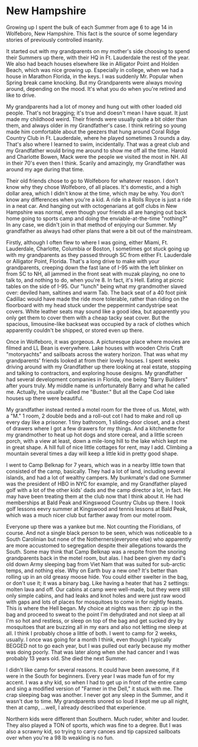 # New Hampshire

Growing up I spent the bulk of each Summer from age 6 to age 14 in Wolfeboro, New Hampshire. This fact is the source of some legendary stories of previously controlled insanity.

It started out with my grandparents on my mother's side choosing to spend their Summers up there, with their HQ in Ft. Lauderdale the rest of the year. We also had beach houses elsewhere like in Alligator Point and Holden Beach, which was nice growing up. Especially in college, when we had a house in Marathon Florida, in the keys. I was suddenly Mr. Popular when Spring break came knocking. But my Grandparents were always moving around, depending on the mood. It's what you do when you're retired and like to drive.

My grandparents had a lot of money and hung out with other loaded old people. That's not bragging; it's true and doesn't mean I have squat. It just made my childhood weird. Their friends were usually quite a bit older than them, and always older in my Grandfather's case. I think retiring so young made him comfortable about the geezers that hung around Coral Ridge Country Club in Ft. Lauderdale, where he played sometimes 3 rounds a day. That's also where I learned to swim, incidentally. That was a great club and my Grandfather would bring me around to show me off all the time. Harold and Charlotte Bowen, Mack were the people we visited the most in NH. All in their 70's even then I think. Scarily and amazingly, my Grandfather was around my age during that time.

Their old friends chose to go to Wolfeboro for whatever reason. I don't know why they chose Wolfeboro, of all places. It's domestic, and a high dollar area, which I didn't know at the time, which may be why. You don't know any differences when you're a kid. A ride in a Rolls Royce is just a ride in a neat car. And hanging out with octogenarians at golf clubs in New Hampshire was normal, even though your friends all are hanging out back home going to sports camp and doing the enviable-at-the-time "nothing?" In any case, we didn't join in that method of enjoying our Summer. My grandfather as always had other plans that were a bit out of the mainstream.

Firstly, although I often flew to where I was going, either Miami, Ft. Lauderdale, Charlotte, Columbia or Boston, I sometimes got stuck going up with my grandparents as they passed through SC from either Ft. Lauderdale or Alligator Point, Florida. That's a long drive to make with your grandparents, creeping down the fast lane of I-95 with the left blinker on from SC to NH, all jammed in the front seat with muzak playing, no one to talk to, and nothing to do, when you're 8. In fact, it's Hell. Eating at picnic tables on the side of I-95. Our "lunch" being what my grandmother slaved over: deviled ham, saltines and warm Tab. The back seat of a 40 foot pink Cadillac would have made the ride more tolerable, rather than riding on the floorboard with my head stuck under the peppermint candystripe seat covers. White leather seats may sound like a good idea, but apparently you only get them to cover them with a cheap tacky seat cover. But the spacious, limousine-like backseat was occupied by a rack of clothes which apparently couldn't be shipped, or stored even up there.

Once in Wolfeboro, it was gorgeous. A picturesque place where movies are filmed and LL Bean is everywhere. Lake houses with wooden Chris Craft "motoryachts" and sailboats across the watery horizon. That was what my grandparents' friends looked at from their lovely houses. I spent weeks driving around with my Grandfather up there looking at real estate, stopping and talking to contractors, and exploring house designs. My grandfather had several development companies in Florida, one being "Barry Builders" after yours truly. My middle name is unfortunately Barry and what he called me. Actually, he usually called me "Buster." But all the Cape Cod lake houses up there were beautiful.

My grandfather instead rented a motel room for the three of us. Motel, with a "M." 1 room, 2 double beds and a roll-out cot I had to make and roll up every day like a prisoner. 1 tiny bathroom, 1 sliding-door closet, and a chest of drawers where I got a few drawers for my things. And a kitchenette for my grandmother to heat up hot dogs and store cereal, and a little screen porch, with a view at least, down a mile-long hill to the lake which kept me in great shape. A hill full of nice little cottages for rent, may I add. Climbing a mountain several times a day will keep a little kid in pretty good shape.

I went to Camp Belknap for 7 years, which was in a nearby little town that consisted of the camp, basically. They had a lot of land, including several islands, and had a lot of wealthy campers. My bunkmate's dad one Summer was the president of HBO in NYC for example, and my Grandfather played golf with a lot of the other kids' dads and the camp director a lot, in fact. He may have been treating them at the club now that I think about it. He had memberships at Bald Peak and Kingswood Country Clubs up there. I took golf lessons eevry summer at Kingswood and tennis lessons at Bald Peak, which was a much nicer club but farther away from our motel room.

Everyone up there was a yankee but me. Not counting the Floridians, of course. And not a single black person to be seen, which was noticeable to a South Carolinian but none of the Notherners\(everyone else\) who apparently are more accustomed to segregation despite their allegations towards the South. Some may think that Camp Belknap was a respite from the snoring grandparents back in the motel room, but alas. I had been given my dad's old down Army sleeping bag from Viet Nam that was suited for sub-arctic temps, and nothing else. Why on Earth buy a new one? It's better than rolling up in an old greasy moose hide. You could either swelter in the bag, or don't use it; it was a binary bag. Like having a heater that has 2 settings: molten lava and off. Our cabins at camp were well-made, but they were still only simple cabins, and had leaks and knot holes and were just raw wood with gaps and lots of places for mosquitoes to come in for nightly feasts. This is where the Hell began. My choice at nights was then: zip up in the bag and proceed to sweat to the point I'm dehydrated and not sleep at all I'm so hot and restless, or sleep on top of the bag and get sucked dry by mosquitoes that are buzzing all in my ears and also not letting me sleep at all. I think I probably chose a little of both. I went to camp for 2 weeks, usually. I once was going for a month I think, even though I typically BEGGED not to go each year, but I was pulled out early because my mother was doing poorly. That was later along when she had cancer and I was probably 13 years old. She died the next Summer.

I didn't like camp for several reasons. It could have been awesome, if it were in the South for beginners. Every year I was made fun of for my accent. I was a shy kid, so when I had to get up in front of the entire camp and sing a modified version of "Farmer in the Dell," it stuck with me. The crap sleeping bag was another. I never got any sleep in the Summer, and it wasn't due to time. My grandparents snored so loud it kept me up all night, then at camp, ...well, I already described that experience.

Northern kids were different than Southern. Much ruder, whiter and louder. They also played a TON of sports, which was fine to a degree. But I was also a scrawny kid, so trying to carry canoes and tip capsized sailboats over when you're a 98 lb weakling is no fun.

